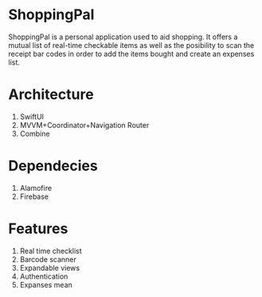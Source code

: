 # ShoppingPal
ShoppingPal is a personal application used to aid shopping. It offers a mutual list of real-time checkable items as well as the posibility to scan the receipt bar codes in order to add the items bought and create an expenses list.

# Architecture
 1. SwiftUI
 2. MVVM+Coordinator+Navigation Router
 3. Combine
 
# Dependecies
 1. Alamofire
 2. Firebase

# Features
  1. Real time checklist 
  2. Barcode scanner
  3. Expandable views
  4. Authentication
  5. Expanses mean

